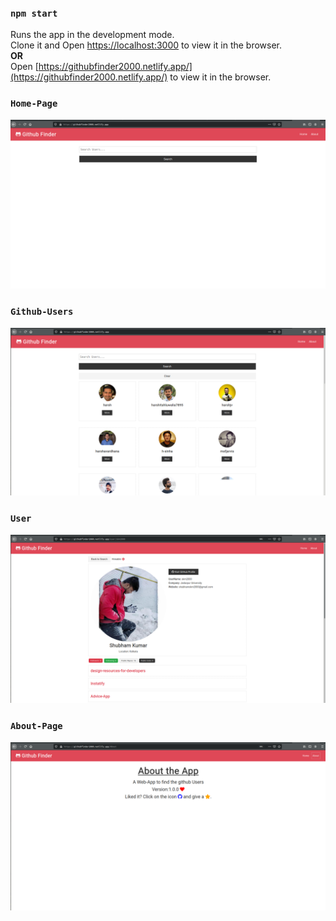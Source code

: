 
### `npm start`
Runs the app in the development mode.<br />
Clone it and Open [https://localhost:3000](https://localhost:3000) to view it in the browser.</br>
                  <b>OR</b></br>
Open [https://githubfinder2000.netlify.app/](https://githubfinder2000.netlify.app/) to view it in the browser.

### `Home-Page`
![](Images/Home_Page.png)

### `Github-Users`
![](Images/Github-Users.png)

### `User`
![](Images/User.png)

### `About-Page`
![](Images/About.png)
